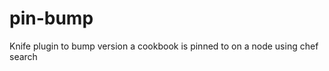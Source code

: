 pin-bump
========

Knife plugin to bump version a cookbook is pinned to on a node using chef search
